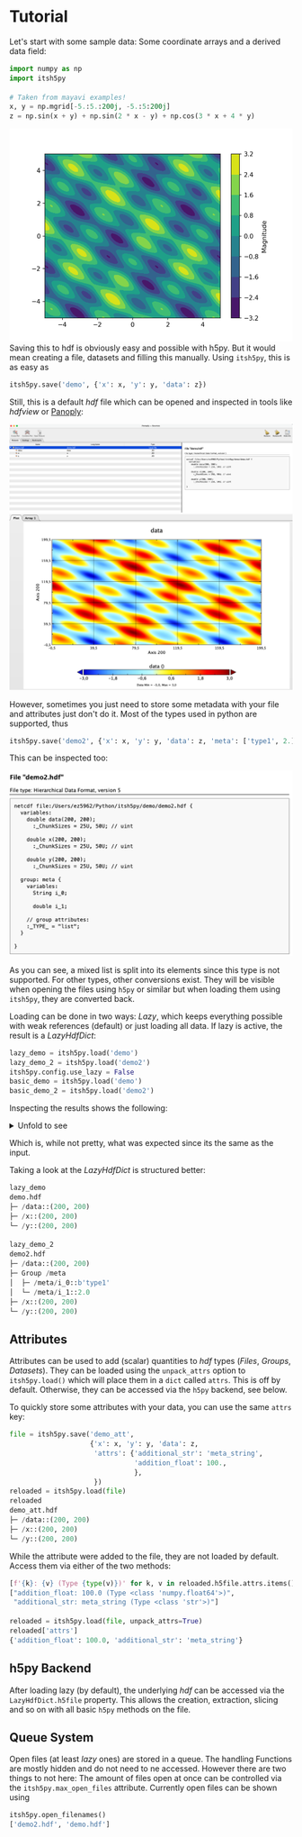 # Tutorial

Let's start with some sample data: Some coordinate arrays and a derived data
field:
```python
import numpy as np
import itsh5py

# Taken from mayavi examples!
x, y = np.mgrid[-5.:5.:200j, -5.:5:200j]
z = np.sin(x + y) + np.sin(2 * x - y) + np.cos(3 * x + 4 * y)
```
![This is a nice contour plot](../demo/cont_demo.png)
Saving this to hdf is obviously easy and possible with h5py. But it would mean
creating a file, datasets and filling this manually. Using `itsh5py`, this is
as easy as
```python
itsh5py.save('demo', {'x': x, 'y': y, 'data': z})
```
Still, this is a default *hdf* file which can be opened and inspected in tools
like *hdfview* or [Panoply][panoply]:

![](../demo/panoply_view.png)
![](../demo/panoply_plot.png)

However, sometimes you just need to store some metadata with your file and
attributes just don't do it. Most of the types used in python are supported,
thus

```python
itsh5py.save('demo2', {'x': x, 'y': y, 'data': z, 'meta': ['type1', 2.]})
```
This can be inspected too:

![](../demo/panoply_demo2.png)

As you can see, a mixed list is split into its elements since this type is
not supported. For other types, other conversions exist. They will be
visible when opening the files using `h5py` or similar but when loading them
using `itsh5py`, they are converted back.

Loading can be done in two ways: *Lazy*, which keeps everything possible with
weak references (default) or just loading all data. If lazy is active, the
result is a *LazyHdfDict*:
```python
lazy_demo = itsh5py.load('demo')
lazy_demo_2 = itsh5py.load('demo2')
itsh5py.config.use_lazy = False
basic_demo = itsh5py.load('demo')
basic_demo_2 = itsh5py.load('demo2')
```
Inspecting the results shows the following:
<details>
  <summary>Unfold to see</summary>

```python
basic_demo
{
    'data': array([[ 0.59925318,  0.47366702,  0.38353246, ..., -0.93771155,
        -0.65135851, -0.36662565],
       [ 0.52598534,  0.43316361,  0.37683558, ..., -0.80275349,
        -0.52186765, -0.24853893],
       [ 0.46326134,  0.40428732,  0.38196713, ..., -0.66053162,
        -0.39007068, -0.13290833],
       ...,
       [ 1.24416509,  1.14695653,  1.03256892, ..., -2.31421298,
        -2.40068459, -2.44342076],
       [ 1.09745781,  0.99214212,  0.87544695, ..., -2.36468556,
        -2.42493877, -2.44148253],
       [ 0.93395003,  0.82435405,  0.70941222, ..., -2.3818948 ,
        -2.41563926, -2.40663759]]),
    'x': array([[-5.        , -5.        , -5.        , ..., -5.        ,
        -5.        , -5.        ],
       [-4.94974874, -4.94974874, -4.94974874, ..., -4.94974874,
        -4.94974874, -4.94974874],
       [-4.89949749, -4.89949749, -4.89949749, ..., -4.89949749,
        -4.89949749, -4.89949749],
       ...,
       [ 4.89949749,  4.89949749,  4.89949749, ...,  4.89949749,
         4.89949749,  4.89949749],
       [ 4.94974874,  4.94974874,  4.94974874, ...,  4.94974874,
         4.94974874,  4.94974874],
       [ 5.        ,  5.        ,  5.        , ...,  5.        ,
         5.        ,  5.        ]]),
    'y': array([[-5.        , -4.94974874, -4.89949749, ...,  4.89949749,
         4.94974874,  5.        ],
       [-5.        , -4.94974874, -4.89949749, ...,  4.89949749,
         4.94974874,  5.        ],
       [-5.        , -4.94974874, -4.89949749, ...,  4.89949749,
         4.94974874,  5.        ],
       ...,
       [-5.        , -4.94974874, -4.89949749, ...,  4.89949749,
         4.94974874,  5.        ],
       [-5.        , -4.94974874, -4.89949749, ...,  4.89949749,
         4.94974874,  5.        ],
       [-5.        , -4.94974874, -4.89949749, ...,  4.89949749,
         4.94974874,  5.        ]])
}

basic_demo_2
{
    'data': array([[ 0.59925318,  0.47366702,  0.38353246, ..., -0.93771155,
        -0.65135851, -0.36662565],
       [ 0.52598534,  0.43316361,  0.37683558, ..., -0.80275349,
        -0.52186765, -0.24853893],
       [ 0.46326134,  0.40428732,  0.38196713, ..., -0.66053162,
        -0.39007068, -0.13290833],
       ...,
       [ 1.24416509,  1.14695653,  1.03256892, ..., -2.31421298,
        -2.40068459, -2.44342076],
       [ 1.09745781,  0.99214212,  0.87544695, ..., -2.36468556,
        -2.42493877, -2.44148253],
       [ 0.93395003,  0.82435405,  0.70941222, ..., -2.3818948 ,
        -2.41563926, -2.40663759]]),
    'meta': ['type1', 2.0],
    'x': array([[-5.        , -5.        , -5.        , ..., -5.        ,
        -5.        , -5.        ],
       [-4.94974874, -4.94974874, -4.94974874, ..., -4.94974874,
        -4.94974874, -4.94974874],
       [-4.89949749, -4.89949749, -4.89949749, ..., -4.89949749,
        -4.89949749, -4.89949749],
       ...,
       [ 4.89949749,  4.89949749,  4.89949749, ...,  4.89949749,
         4.89949749,  4.89949749],
       [ 4.94974874,  4.94974874,  4.94974874, ...,  4.94974874,
         4.94974874,  4.94974874],
       [ 5.        ,  5.        ,  5.        , ...,  5.        ,
         5.        ,  5.        ]]),
    'y': array([[-5.        , -4.94974874, -4.89949749, ...,  4.89949749,
         4.94974874,  5.        ],
       [-5.        , -4.94974874, -4.89949749, ...,  4.89949749,
         4.94974874,  5.        ],
       [-5.        , -4.94974874, -4.89949749, ...,  4.89949749,
         4.94974874,  5.        ],
       ...,
       [-5.        , -4.94974874, -4.89949749, ...,  4.89949749,
         4.94974874,  5.        ],
       [-5.        , -4.94974874, -4.89949749, ...,  4.89949749,
         4.94974874,  5.        ],
       [-5.        , -4.94974874, -4.89949749, ...,  4.89949749,
         4.94974874,  5.        ]])
}
```
</details>

Which is, while not pretty, what was expected since its the same as the input.

Taking a look at the *LazyHdfDict* is structured better:
```python
lazy_demo
demo.hdf
├─ /data::(200, 200)
├─ /x::(200, 200)
└─ /y::(200, 200)

lazy_demo_2
demo2.hdf
├─ /data::(200, 200)
├─ Group /meta
│  ├─ /meta/i_0::b'type1'
│  └─ /meta/i_1::2.0
├─ /x::(200, 200)
└─ /y::(200, 200)
```

## Attributes
Attributes can be used to add (scalar) quantities to *hdf* types (*Files*,
*Groups*, *Datasets*). They can be loaded using the `unpack_attrs` option to
`itsh5py.load()` which will place them in a `dict` called `attrs`. This is
off by default. Otherwise, they can be accessed via the `h5py` backend, see
below.

To quickly store some attributes with your data, you can use the same `attrs`
key:
```python
file = itsh5py.save('demo_att',
                    {'x': x, 'y': y, 'data': z,
                     'attrs': {'additional_str': 'meta_string',
                               'addition_float': 100.,
                               },
                     })
reloaded = itsh5py.load(file)
reloaded
demo_att.hdf
├─ /data::(200, 200)
├─ /x::(200, 200)
└─ /y::(200, 200)
```
While the attribute were added to the file, they are not loaded by default.
Access them via either of the two methods:
```python
[f'{k}: {v} (Type {type(v)})' for k, v in reloaded.h5file.attrs.items()]
["addition_float: 100.0 (Type <class 'numpy.float64'>)",
 "additional_str: meta_string (Type <class 'str'>)"]

reloaded = itsh5py.load(file, unpack_attrs=True)
reloaded['attrs']
{'addition_float': 100.0, 'additional_str': 'meta_string'}
```


## h5py Backend
After loading lazy (by default), the underlying *hdf* can be accessed
via the `LazyHdfDict.h5file` property. This allows the creation, extraction,
slicing and so on with all basic `h5py` methods on the file.

## Queue System
Open files (at least *lazy* ones) are stored in a queue. The handling Functions
are mostly hidden and do not need to ne accessed. However there are two
things to not here: The amount of files open at once can be controlled via the
`itsh5py.max_open_files` attribute. Currently open files can be shown using
```python
itsh5py.open_filenames()
['demo2.hdf', 'demo.hdf']
```
[panoply]: https://www.giss.nasa.gov/tools/panoply/
